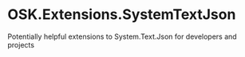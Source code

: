 # OSK.Extensions.SystemTextJson
Potentially helpful extensions to System.Text.Json for developers and projects
